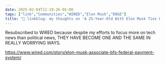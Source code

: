 ```yaml
---
date: 2025-02-04T12:19:26-05:00
tags: ["link","Communities","WIRED","Elon Musk","DOGE"]
title: "🔗 linkblog: my thoughts on 'A 25-Year-Old With Elon Musk Ties Has Direct Access to the Federal Payment System'"
---
```

Resubscribed to WIRED because despite my efforts to focus more on tech news than political news, THEY HAVE BECOME ONE AND THE SAME IN REALLY WORRYING WAYS.

https://www.wired.com/story/elon-musk-associate-bfs-federal-payment-system/